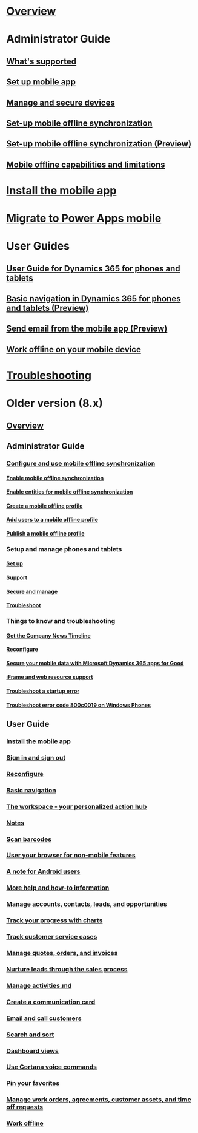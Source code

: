 # [Overview](overview.md)

# Administrator Guide 
## [What's supported](support-phones-tablets.md)
## [Set up mobile app](set-up-dynamics-365-for-phones-and-dynamics-365-for-tablets.md)
## [Manage and secure devices](secure-manage-phones-tablets.md)
## [Set-up mobile offline synchronization](setup-mobile-offline-for-admin.md)
## [Set-up mobile offline synchronization (Preview)](preview-setup-mobile-offline.md)
## [Mobile offline capabilities and limitations](mobile-offline-capabilities.md)

# [Install the mobile app](install-dynamics-365-for-phones-and-tablets.md)
# [Migrate to Power Apps mobile](migration.md)

# User Guides
## [User Guide for Dynamics 365 for phones and tablets](dynamics-365-phones-tablets-users-guide.md)
## [Basic navigation in Dynamics 365 for phones and tablets (Preview)](user-guide-mobile-app.md)
## [Send email from the mobile app (Preview)](send-email.md)
## [Work offline on your mobile device](work-in-offline-mode.md)

# [Troubleshooting](troubleshooting-things-know-about-phones-tablets.md)

# Older version (8.x)
## [Overview](../mobile-app/v8/about-this-content.md)

## Administrator Guide 
### [Configure and use mobile offline synchronization](../mobile-app/v8/configure/configure-mobile-offline-synchronization.md)
#### [Enable mobile offline synchronization](../mobile-app/v8/configure/enable-mobile-offline-synchronization.md)
#### [Enable entities for mobile offline synchronization](../mobile-app/v8/configure/enable-entities-mobile-offline-synchronization.md)
#### [Create a mobile offline profile](../mobile-app/v8/configure/create-mobile-offline-profile.md)
#### [Add users to a mobile offline profile](../mobile-app/v8/configure/add-users-mobile-offline-profile.md)
#### [Publish a mobile offline profile](../mobile-app/v8/configure/publish-mobile-offline-profile.md)

### Setup and manage phones and tablets
#### [Set up](v8/set-up-manage/set-up.md)
#### [Support](v8/set-up-manage/support.md)
#### [Secure and manage](v8/set-up-manage/secure-manage.md) 
#### [Troubleshoot](v8/set-up-manage/troubleshoot.md)

### Things to know and troubleshooting
#### [Get the Company News Timeline](v8/go-mobile/admin-troubleshoot/get-company-news-timeline.md)
#### [Reconfigure](../mobile-app/v8/go-mobile/admin-troubleshoot/reconfigure.md)
#### [Secure your mobile data with Microsoft Dynamics 365 apps for Good](../mobile-app/v8/go-mobile/admin-troubleshoot/secure-mobile-data-dynamics-365-good.md)
#### [iFrame and web resource support](../mobile-app/v8/go-mobile/admin-troubleshoot/iframe-web-resource-support.md)
#### [Troubleshoot a startup error](../mobile-app/v8/go-mobile/admin-troubleshoot/troubleshoot-dynamics-365-windows-app-start-up-error.md)
#### [Troubleshoot error code 800c0019 on Windows Phones](../mobile-app/v8/go-mobile/admin-troubleshoot/troubleshoot-error-code-800c0019-windows-phones.md)

## User Guide 
### [Install the mobile app](../mobile-app/v8/go-mobile/get-started/install.md)
### [Sign in and sign out](../mobile-app/v8/go-mobile/get-started/email-sign-in.md)
### [Reconfigure](../mobile-app/v8/go-mobile/get-started/reconfigure.md)
### [Basic navigation](../mobile-app/v8/go-mobile/get-started/basic-navigation.md)
### [The workspace - your personalized action hub](../mobile-app/v8/go-mobile/get-started/workspace-personalized-action-hub.md)
### [Notes](../mobile-app/v8/go-mobile/get-started/notes.md)
### [Scan barcodes](../mobile-app/v8/go-mobile/get-started/scan-barcodes.md)
### [User your browser for non-mobile features](../mobile-app/v8/go-mobile/get-started/use-browser-non-mobile-features.md)
### [A note for Android users](../mobile-app/v8/go-mobile/get-started/note-android.md)
### [More help and how-to information](../mobile-app/v8/go-mobile/get-started/more-help-how-users.md)
### [Manage accounts, contacts, leads, and opportunities](../mobile-app/v8/go-mobile/get-started/manage-accounts-contacts-leads-and-opportunities.md)
### [Track your progress with charts](../mobile-app/v8/go-mobile/get-started/track-progress-charts.md)
### [Track customer service cases](../mobile-app/v8/go-mobile/get-started/track-customer-service-cases.md)
### [Manage quotes, orders, and invoices](../mobile-app/v8/go-mobile/get-started/manage-quotes-orders-invoices.md)
### [Nurture leads through the sales process](../mobile-app/v8/go-mobile/get-started/nurture-leads-through-sales-process.md)
### [Manage activities.md](../mobile-app/v8/go-mobile/get-started/manage-activities.md)
### [Create a communication card](../mobile-app/v8/go-mobile/get-started/create-communication-card.md)
### [Email and call customers](../mobile-app/v8/go-mobile/get-started/email-and-call-customers.md)
### [Search and sort](../mobile-app/v8/go-mobile/get-started/search-sort.md)
### [Dashboard views](../mobile-app/v8/go-mobile/get-started/dashboard-views.md)
### [Use Cortana voice commands](../mobile-app/v8/go-mobile/get-started/use-cortana-voice-commands.md)
### [Pin your favorites](../mobile-app/v8/go-mobile/get-started/pin-favorites.md)
### [Manage work orders, agreements, customer assets, and time off requests](../mobile-app/v8/go-mobile/get-started/manage-work-orders-agreements-customer-assets-time-off-requests.md)
### [Work offline](../mobile-app/v8/go-mobile/work-offline.md)





